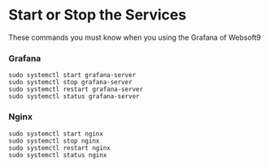 # Start or Stop the Services

These commands you must know when you using the Grafana of Websoft9

### Grafana

```shell
sudo systemctl start grafana-server
sudo systemctl stop grafana-server
sudo systemctl restart grafana-server
sudo systemctl status grafana-server
```

### Nginx

```shell
sudo systemctl start nginx
sudo systemctl stop nginx
sudo systemctl restart nginx
sudo systemctl status nginx
```